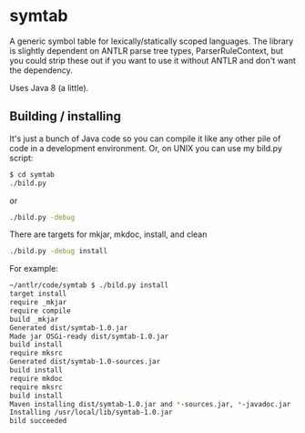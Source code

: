 # symtab

A generic symbol table for lexically/statically scoped languages. The library is slightly dependent on ANTLR parse tree types, ParserRuleContext, but you could strip these out if you want to use it without ANTLR and don't want the dependency.

Uses Java 8 (a little).

## Building / installing

It's just a bunch of Java code so you can compile it like any other pile of
code in a development environment. Or, on UNIX you can use my bild.py script:

```bash
$ cd symtab
./bild.py
```

or

```bash
./bild.py -debug
```

There are targets for mkjar, mkdoc, install, and clean

```bash
./bild.py -debug install
```

For example:

```bash
~/antlr/code/symtab $ ./bild.py install
target install
require _mkjar
require compile
build _mkjar
Generated dist/symtab-1.0.jar
Made jar OSGi-ready dist/symtab-1.0.jar
build install
require mksrc
Generated dist/symtab-1.0-sources.jar
build install
require mkdoc
require mksrc
build install
Maven installing dist/symtab-1.0.jar and *-sources.jar, *-javadoc.jar
Installing /usr/local/lib/symtab-1.0.jar
bild succeeded
```
